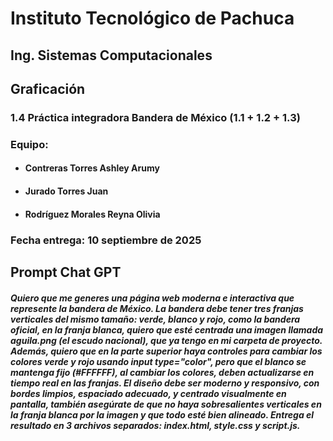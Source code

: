 # Instituto Tecnológico de Pachuca

## Ing. Sistemas Computacionales

## Graficación


### 1.4 Práctica integradora Bandera de México (1.1 + 1.2 + 1.3)

### Equipo: 

 - #### Contreras Torres Ashley Arumy
 - #### Jurado Torres Juan
 - #### Rodríguez Morales Reyna Olivia

### Fecha entrega: 10 septiembre de 2025

## Prompt Chat GPT

##### Quiero que me generes una página web moderna e interactiva que represente la bandera de México. La bandera debe tener tres franjas verticales del mismo tamaño: verde, blanco y rojo, como la bandera oficial, en la franja blanca, quiero que esté centrada una imagen llamada aguila.png (el escudo nacional), que ya tengo en mi carpeta de proyecto. Además, quiero que en la parte superior haya controles para cambiar los colores verde y rojo usando input type="color", pero que el blanco se mantenga fijo (#FFFFFF), al cambiar los colores, deben actualizarse en tiempo real en las franjas. El diseño debe ser moderno y responsivo, con bordes limpios, espaciado adecuado, y centrado visualmente en pantalla, también asegúrate de que no haya sobresalientes verticales en la franja blanca por la imagen y que todo esté bien alineado. Entrega el resultado en 3 archivos separados: index.html, style.css y script.js.
